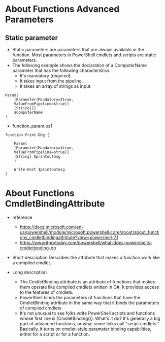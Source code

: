 # About Functions Advanced Parameters

## Static parameter
- Static parameters are parameters that are always available in the function. Most parameters in PowerShell cmdlets and scripts are static parameters.
- The following example shows the declaration of a ComputerName parameter that has the following characteristics:
  - It's mandatory (required).
  - It takes input from the pipeline.
  - It takes an array of strings as input.
```
Param(
    [Parameter(Mandatory=$true,
    ValueFromPipeline=$true)]
    [String[]]
    $ComputerName
)
```
- function_param.ps1
```
function Print-Dbg {

	Param(
    [Parameter(Mandatory=$true,
    ValueFromPipeline=$true)]
    [String] $printoutmsg
	)
	
	Write-Host $printoutmsg
}
```

# About Functions CmdletBindingAttribute

- reference
  - https://docs.microsoft.com/en-us/powershell/module/microsoft.powershell.core/about/about_functions_cmdletbindingattribute?view=powershell-7.1
  - https://www.itprotoday.com/powershell/what-does-powershells-cmdletbinding-do

- Short description
Describes the attribute that makes a function work like a compiled cmdlet.

- Long description
  - The CmdletBinding attribute is an attribute of functions that makes them operate like compiled cmdlets written in C#. It provides access to the features of cmdlets.
  - PowerShell binds the parameters of functions that have the CmdletBinding attribute in the same way that it binds the parameters of compiled cmdlets.
  - It's not unusual to see folks write PowerShell scripts and functions whose first line is [CmdletBinding()]. What's it do? It's generally a big part of advanced functions, or what some folks call "script cmdlets." Basically, it turns on cmdlet-style parameter binding capabilities, either for a script or for a function. 

